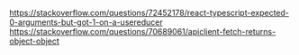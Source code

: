 https://stackoverflow.com/questions/72452178/react-typescript-expected-0-arguments-but-got-1-on-a-usereducer
https://stackoverflow.com/questions/70689061/apiclient-fetch-returns-object-object
